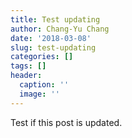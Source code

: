 ```yaml
---
title: Test updating
author: Chang-Yu Chang
date: '2018-03-08'
slug: test-updating
categories: []
tags: []
header:
  caption: ''
  image: ''
---
```


Test if this post is updated.